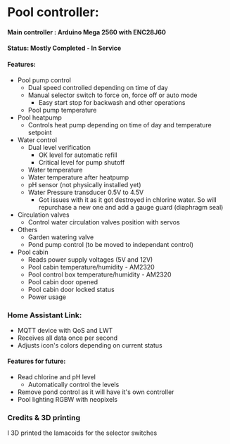 # Pool controller:

#### Main controller :  Arduino Mega 2560 with ENC28J60
#### Status: Mostly Completed - In Service

#### Features:
- Pool pump control
  - Dual speed controlled depending on time of day
  - Manual selector switch to force on, force off or auto mode
    - Easy start stop for backwash and other operations
  - Pool pump temperature
- Pool heatpump
  - Controls heat pump depending on time of day and temperature setpoint
- Water control
  - Dual level verification 
    - OK level for automatic refill
    - Critical level for pump shutoff
  - Water temperature
  - Water temperature after heatpump
  - pH sensor (not physically installed yet)
  - Water Pressure transducer 0.5V to 4.5V
    - Got issues with it as it got destroyed in chlorine water. So will repurchase a new one and add a gauge guard (diaphragm seal)
- Circulation valves
  - Control water circulation valves position with servos
- Others
  - Garden watering valve
  - Pond pump control (to be moved to independant control)
- Pool cabin
  - Reads power supply voltages (5V and 12V)
  - Pool cabin temperature/humidity - AM2320
  - Pool control box temperature/humidity - AM2320
  - Pool cabin door opened
  - Pool cabin door locked status
  - Power usage

### Home Assistant Link:
- MQTT device with QoS and LWT
- Receives all data once per second
- Adjusts icon's colors depending on current status

#### Features for future:
- Read chlorine and pH level 
  - Automatically control the levels
- Remove pond control as it will have it's own controller
- Pool lighting RGBW with neopixels
  
### Credits & 3D printing
I 3D printed the lamacoids for the selector switches